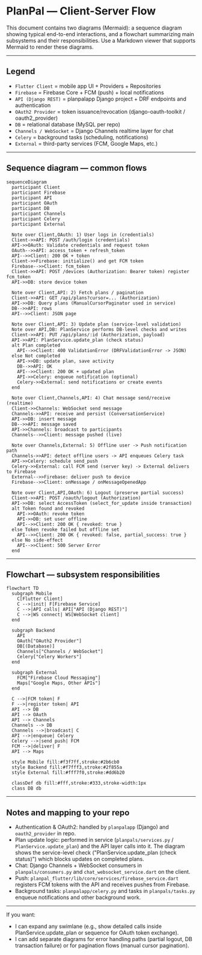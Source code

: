 # PlanPal — Client-Server Flow

This document contains two diagrams (Mermaid): a sequence diagram showing typical end-to-end interactions, and a flowchart summarizing main subsystems and their responsibilities. Use a Markdown viewer that supports Mermaid to render these diagrams.

---

## Legend
- `Flutter Client` = mobile app UI + Providers + Repositories
- `Firebase` = Firebase Core + FCM (push) + local notifications
- `API (Django REST)` = planpalapp Django project + DRF endpoints and authentication
- `OAuth2 Provider` = token issuance/revocation (django-oauth-toolkit / oauth2_provider)
- `DB` = relational database (MySQL per repo)
- `Channels / WebSocket` = Django Channels realtime layer for chat
- `Celery` = background tasks (scheduling, notifications)
- `External` = third-party services (FCM, Google Maps, etc.)

---

## Sequence diagram — common flows

```mermaid
sequenceDiagram
  participant Client
  participant Firebase
  participant API
  participant OAuth
  participant DB
  participant Channels
  participant Celery
  participant External

  Note over Client,OAuth: 1) User logs in (credentials)
  Client->>API: POST /auth/login (credentials)
  API->>OAuth: Validate credentials and request token
  OAuth-->>API: access_token + refresh_token
  API-->>Client: 200 OK + token
  Client->>Firebase: initialize() and get FCM token
  Firebase-->>Client: fcm_token
  Client->>API: POST /devices (Authorization: Bearer token) register fcm_token
  API->>DB: store device token

  Note over Client,API: 2) Fetch plans / pagination
  Client->>API: GET /api/plans?cursor=... (Authorization)
  API->>DB: Query plans (ManualCursorPaginator used in service)
  DB-->>API: rows
  API-->>Client: JSON page

  Note over Client,API: 3) Update plan (service-level validation)
  Note over API,DB: PlanService performs DB-level checks and writes
  Client->>API: PUT /api/plans/:id (Authorization, payload)
  API->>API: PlanService.update_plan (check status)
  alt Plan completed
    API-->>Client: 400 ValidationError (DRFValidationError -> JSON)
  else Not completed
    API->>DB: update plan, save activity
    DB-->>API: OK
    API-->>Client: 200 OK + updated plan
    API->>Celery: enqueue notification (optional)
    Celery->>External: send notifications or create events
  end

  Note over Client,Channels,API: 4) Chat message send/receive (realtime)
  Client->>Channels: WebSocket send message
  Channels->>API: receive and persist (ConversationService)
  API->>DB: insert message
  DB-->>API: message saved
  API->>Channels: broadcast to participants
  Channels-->>Client: message pushed (live)

  Note over Channels,External: 5) Offline user -> Push notification path
  Channels->>API: detect offline users -> API enqueues Celery task
  API->>Celery: schedule send_push
  Celery->>External: call FCM send (server key) -> External delivers to Firebase
  External-->>Firebase: deliver push to device
  Firebase-->>Client: onMessage / onMessageOpenedApp

  Note over Client,API,OAuth: 6) Logout (preserve partial success)
  Client->>API: POST /oauth/logout (Authorization)
  API->>DB: select AccessToken (select_for_update inside transaction)
  alt Token found and revoked
    API->>OAuth: revoke token
    API->>DB: set user offline
    API-->>Client: 200 OK { revoked: true }
  else Token revoke failed but offline set
    API-->>Client: 200 OK { revoked: false, partial_success: true }
  else No side-effect
    API-->>Client: 500 Server Error
  end
```

---

## Flowchart — subsystem responsibilities

```mermaid
flowchart TD
  subgraph Mobile
    C[Flutter Client]
    C -->|init| F[Firebase Service]
    C -->|API calls| API["API (Django REST)"]
    C -->|WS connect| WS[WebSocket client]
  end

  subgraph Backend
    API
    OAuth["OAuth2 Provider"]
    DB[(Database)]
    Channels["Channels / WebSocket"]
    Celery["Celery Workers"]
  end

  subgraph External
    FCM["Firebase Cloud Messaging"]
    Maps["Google Maps, Other APIs"]
  end

  C -->|FCM token| F
  F -->|register token| API
  API --> DB
  API --> OAuth
  API --> Channels
  Channels --> DB
  Channels -->|broadcast| C
  API -->|enqueue| Celery
  Celery -->|send push| FCM
  FCM -->|deliver| F
  API --> Maps

  style Mobile fill:#f3f7ff,stroke:#2b6cb0
  style Backend fill:#f7fff3,stroke:#2f855a
  style External fill:#fff7f0,stroke:#dd6b20

  classDef db fill:#fff,stroke:#333,stroke-width:1px
  class DB db
```

---

## Notes and mapping to your repo
- Authentication & OAuth2: handled by `planpalapp` (Django) and `oauth2_provider` in repo.
- Plan update logic: performed in service (`planpals/services.py` / `PlanService.update_plan`) and the API layer calls into it. The diagram shows the service-level check ("PlanService.update_plan (check status)") which blocks updates on completed plans.
- Chat: Django Channels + WebSocket consumers in `planpals/consumers.py` and `chat_websocket_service.dart` on the client.
- Push: `planpal_flutter/lib/core/services/firebase_service.dart` registers FCM tokens with the API and receives pushes from Firebase.
- Background tasks: `planpalapp/celery.py` and tasks in `planpals/tasks.py` enqueue notifications and other background work.

---

If you want:
- I can expand any swimlane (e.g., show detailed calls inside PlanService.update_plan or sequence for OAuth token exchange).
- I can add separate diagrams for error handling paths (partial logout, DB transaction failure) or for pagination flows (manual cursor pagination).


